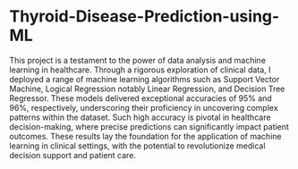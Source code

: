 # Thyroid-Disease-Prediction-using-ML
This project is a testament to the power of data analysis and machine learning in healthcare. Through a rigorous exploration of clinical data, I deployed a range of machine learning algorithms such as Support Vector Machine, Logical Regression notably Linear Regression, and Decision Tree Regressor. These models delivered exceptional accuracies of 95% and 96%, respectively, underscoring their proficiency in uncovering complex patterns within the dataset. Such high accuracy is pivotal in healthcare decision-making, where precise predictions can significantly impact patient outcomes. These results lay the foundation for the application of machine learning in clinical settings, with the potential to revolutionize medical decision support and patient care. 





